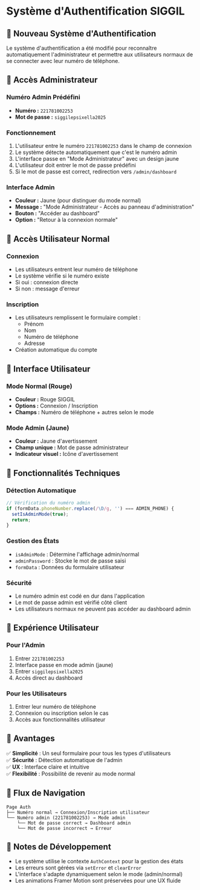 # Système d'Authentification SIGGIL

## 🔐 Nouveau Système d'Authentification

Le système d'authentification a été modifié pour reconnaître automatiquement l'administrateur et permettre aux utilisateurs normaux de se connecter avec leur numéro de téléphone.

## 👑 Accès Administrateur

### Numéro Admin Prédéfini
- **Numéro :** `221781002253`
- **Mot de passe :** `siggilepsixella2025`

### Fonctionnement
1. L'utilisateur entre le numéro `221781002253` dans le champ de connexion
2. Le système détecte automatiquement que c'est le numéro admin
3. L'interface passe en "Mode Administrateur" avec un design jaune
4. L'utilisateur doit entrer le mot de passe prédéfini
5. Si le mot de passe est correct, redirection vers `/admin/dashboard`

### Interface Admin
- **Couleur :** Jaune (pour distinguer du mode normal)
- **Message :** "Mode Administrateur - Accès au panneau d'administration"
- **Bouton :** "Accéder au dashboard"
- **Option :** "Retour à la connexion normale"

## 👥 Accès Utilisateur Normal

### Connexion
- Les utilisateurs entrent leur numéro de téléphone
- Le système vérifie si le numéro existe
- Si oui : connexion directe
- Si non : message d'erreur

### Inscription
- Les utilisateurs remplissent le formulaire complet :
  - Prénom
  - Nom
  - Numéro de téléphone
  - Adresse
- Création automatique du compte

## 🎨 Interface Utilisateur

### Mode Normal (Rouge)
- **Couleur :** Rouge SIGGIL
- **Options :** Connexion / Inscription
- **Champs :** Numéro de téléphone + autres selon le mode

### Mode Admin (Jaune)
- **Couleur :** Jaune d'avertissement
- **Champ unique :** Mot de passe administrateur
- **Indicateur visuel :** Icône d'avertissement

## 🔧 Fonctionnalités Techniques

### Détection Automatique
```javascript
// Vérification du numéro admin
if (formData.phoneNumber.replace(/\D/g, '') === ADMIN_PHONE) {
  setIsAdminMode(true);
  return;
}
```

### Gestion des États
- `isAdminMode` : Détermine l'affichage admin/normal
- `adminPassword` : Stocke le mot de passe saisi
- `formData` : Données du formulaire utilisateur

### Sécurité
- Le numéro admin est codé en dur dans l'application
- Le mot de passe admin est vérifié côté client
- Les utilisateurs normaux ne peuvent pas accéder au dashboard admin

## 📱 Expérience Utilisateur

### Pour l'Admin
1. Entrer `221781002253`
2. Interface passe en mode admin (jaune)
3. Entrer `siggilepsixella2025`
4. Accès direct au dashboard

### Pour les Utilisateurs
1. Entrer leur numéro de téléphone
2. Connexion ou inscription selon le cas
3. Accès aux fonctionnalités utilisateur

## 🚀 Avantages

✅ **Simplicité** : Un seul formulaire pour tous les types d'utilisateurs  
✅ **Sécurité** : Détection automatique de l'admin  
✅ **UX** : Interface claire et intuitive  
✅ **Flexibilité** : Possibilité de revenir au mode normal  

## 🔄 Flux de Navigation

```
Page Auth
├── Numéro normal → Connexion/Inscription utilisateur
└── Numéro admin (221781002253) → Mode admin
    └── Mot de passe correct → Dashboard admin
    └── Mot de passe incorrect → Erreur
```

## 📝 Notes de Développement

- Le système utilise le contexte `AuthContext` pour la gestion des états
- Les erreurs sont gérées via `setError` et `clearError`
- L'interface s'adapte dynamiquement selon le mode (admin/normal)
- Les animations Framer Motion sont préservées pour une UX fluide





